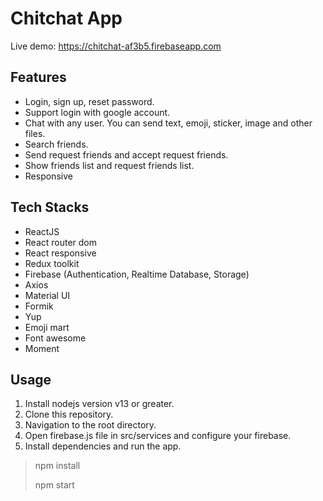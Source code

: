 # Chitchat App
Live demo: https://chitchat-af3b5.firebaseapp.com

## Features
- Login, sign up, reset password.
- Support login with google account.
- Chat with any user. You can send text, emoji, sticker, image and other files.
- Search friends.
- Send request friends and accept request friends.
- Show friends list and request friends list.
- Responsive

## Tech Stacks
- ReactJS
- React router dom
- React responsive
- Redux toolkit
- Firebase (Authentication, Realtime Database, Storage)
- Axios
- Material UI
- Formik
- Yup
- Emoji mart
- Font awesome
- Moment

## Usage
1. Install nodejs version v13 or greater.
1. Clone this repository.
2. Navigation to the root directory.
3. Open firebase.js file in src/services and configure your firebase.
3. Install dependencies and run the app.
> npm install
>
> npm start
